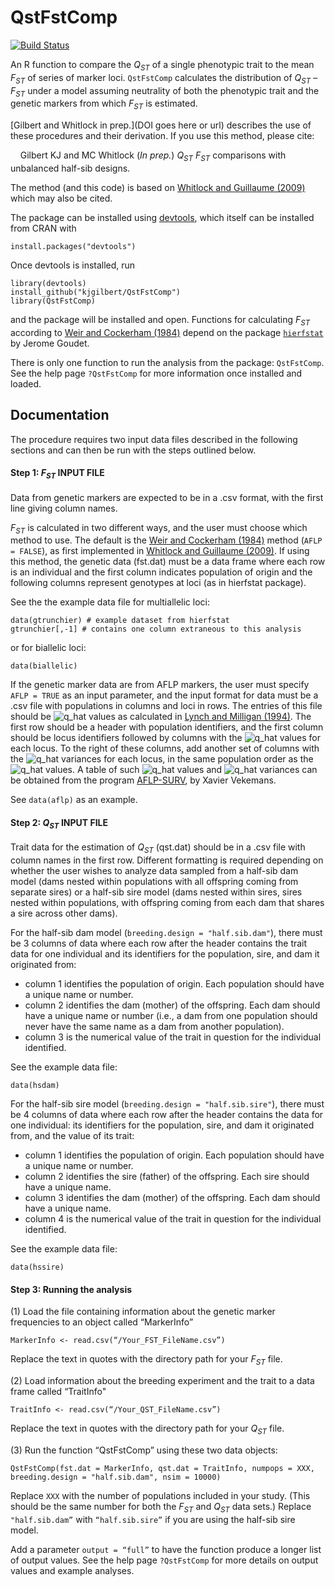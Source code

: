 # QstFstComp

[![Build Status](https://travis-ci.org/kjgilbert/QstFstComp.png?branch=master)](https://travis-ci.org/kjgilbert/QstFstComp)

An R function to compare the *Q<sub>ST</sub>* of a single phenotypic trait to the mean *F<sub>ST</sub>* of series of marker loci. `QstFstComp` calculates the distribution of *Q<sub>ST</sub>* – *F<sub>ST</sub>* under a model assuming neutrality of both the phenotypic trait and the genetic markers from which *F<sub>ST</sub>* is estimated.

[Gilbert and Whitlock in prep.](DOI goes here or url) describes the use of these procedures and their derivation. If you use this method, please cite:

&nbsp;&nbsp;&nbsp; Gilbert KJ and MC Whitlock (*In prep.*) *Q<sub>ST</sub>* *F<sub>ST</sub>* comparisons with unbalanced half-sib designs.

The method (and this code) is based on [Whitlock and Guillaume (2009)](http://www.genetics.org/content/183/3/1055) which may also be cited.


The package can be installed using [devtools](https://github.com/hadley/devtools), which itself can be installed from CRAN with

```
install.packages("devtools")
```

Once devtools is installed, run

```
library(devtools)
install_github("kjgilbert/QstFstComp")
library(QstFstComp)
```
and the package will be installed and open. Functions for calculating *F<sub>ST</sub>* according to [Weir and Cockerham (1984)](http://www.jstor.org/discover/10.2307/2408641?uid=2&uid=4&sid=21104217684983) depend on the package [`hierfstat`](http://cran.r-project.org/web/packages/hierfstat/index.html) by Jerome Goudet.
<!-- or can alternatively be installed with devtools::install github("kjgilbert/QstFstComp") where there should be an underscore between "install" and "github"-->

There is only one function to run the analysis from the package: `QstFstComp`.  See the help page `?QstFstComp` for more information once installed and loaded.


## Documentation

The procedure requires two input data files described in the following sections and can then be run with the steps outlined below. 

#### Step 1: *F<sub>ST</sub>* INPUT FILE
Data from genetic markers are expected to be in a .csv format, with the first line giving column names.

*F<sub>ST</sub>* is calculated in two different ways, and the user must choose which method to use. The default is the [Weir and Cockerham (1984)](http://www.jstor.org/discover/10.2307/2408641?uid=2&uid=4&sid=21104217684983) method (`AFLP = FALSE`), as first implemented in [Whitlock and Guillaume (2009)](http://www.genetics.org/content/183/3/1055). If using this method, the genetic data (fst.dat) must be a data frame where each row is an individual and the first column indicates population of origin and the following columns represent genotypes at loci (as in hierfstat package). 

See the the example data file for multiallelic loci: 
```
data(gtrunchier) # example dataset from hierfstat 
gtrunchier[,-1] # contains one column extraneous to this analysis
``` 
or for biallelic loci:
```
data(biallelic)
```

If the genetic marker data are from AFLP markers, the user must specify `AFLP = TRUE` as an input parameter, and the input format for data must be a .csv file with populations in columns and loci in rows. The entries of this file should be ![q_hat](https://github.com/kjgilbert/QstFstComp/raw/master/q_hat.png) values as calculated in [Lynch and Milligan (1994)](http://www.indiana.edu/~lynchlab/PDF/Lynch63.pdf). The first row should be a header with population identifiers, and the first column should be locus identifiers followed by columns with the ![q_hat](https://github.com/kjgilbert/QstFstComp/raw/master/q_hat.png) values for each locus. To the right of these columns, add another set of columns with the ![q_hat](https://github.com/kjgilbert/QstFstComp/raw/master/q_hat.png) variances for each locus, in the same population order as the ![q_hat](https://github.com/kjgilbert/QstFstComp/raw/master/q_hat.png) values. A table of such ![q_hat](https://github.com/kjgilbert/QstFstComp/raw/master/q_hat.png) values and ![q_hat](https://github.com/kjgilbert/QstFstComp/raw/master/q_hat.png) variances can be obtained from the program [AFLP-SURV](http://www.ulb.ac.be/sciences/lagev/aflp-surv.html), by Xavier Vekemans. 

See `data(aflp)` as an example.

#### Step 2: *Q<sub>ST</sub>* INPUT FILE

Trait data for the estimation of *Q<sub>ST</sub>* (qst.dat) should be in a .csv file with column names in the first row. Different formatting is required depending on whether the user wishes to analyze data sampled from a half-sib dam model (dams nested within populations with all offspring coming from separate sires) or a half-sib sire model (dams nested within sires, sires nested within populations, with offspring coming from each dam that shares a sire across other dams).

For the half-sib dam model (`breeding.design = "half.sib.dam"`), there must be 3 columns of data where each row after the header contains the trait data for one individual and its identifiers for the population, sire, and dam it originated from:
- column 1 identifies the population of origin. 	Each population should have a unique name or number.
- column 2 identifies the dam (mother) of the offspring. Each dam should have a unique name or number (i.e., a dam from one population should never have the same name as a dam from another population).
- column 3 is the numerical value of the trait in question for the individual identified.

See the example data file:
```
data(hsdam)
```

For the half-sib sire model (`breeding.design = "half.sib.sire"`), there must be 4 columns of data where each row after the header contains the data for one individual: its identifiers for the population, sire, and dam it originated from, and the value of its trait:
- column 1 identifies the population of origin. Each population should have a unique name or number.
- column 2 identifies the sire (father) of the offspring. Each sire should have a unique name.
- column 3 identifies the dam (mother) of the offspring. Each dam should have a unique name.
- column 4 is the numerical value of the trait in question for the individual identified.

See the example data file:
```
data(hssire)
```


#### Step 3: Running the analysis

(1) Load the file containing information about the genetic marker frequencies to an object called  “MarkerInfo”

```
MarkerInfo <- read.csv(“/Your_FST_FileName.csv”) 
```

Replace the text in quotes with the directory path for your *F<sub>ST</sub>* file.

(2) Load information about the breeding experiment and the trait to a data frame called “TraitInfo"

```
TraitInfo <- read.csv(“/Your_QST_FileName.csv”) 
```

Replace the text in quotes with the directory path for your *Q<sub>ST</sub>* file.

(3) Run the function “QstFstComp” using these two data objects: 

```
QstFstComp(fst.dat = MarkerInfo, qst.dat = TraitInfo, numpops = XXX, breeding.design = "half.sib.dam", nsim = 10000)
```

Replace `XXX` with the number of populations included in your study. (This should be the same number for both the *F<sub>ST</sub>* and *Q<sub>ST</sub>* data sets.) Replace `"half.sib.dam”` with `“half.sib.sire”` if you are using the half-sib sire model.

Add a parameter `output = “full”` to have the function produce a longer list of output values. See the help page `?QstFstComp` for more details on output values and example analyses.

